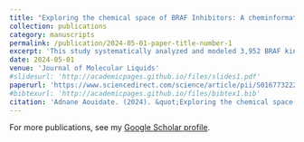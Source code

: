 ```yaml
---
title: "Exploring the chemical space of BRAF Inhibitors: A cheminformatic and Machine learning analysis"
collection: publications
category: manuscripts
permalink: /publication/2024-05-01-paper-title-number-1
excerpt: 'This study systematically analyzed and modeled 3,952 BRAF kinase inhibitors using cheminformatics and machine learning to reveal chemical space, scaffold diversity, and structure–activity relationships, identifying key scaffolds and activity cliff molecules to guide the design of more effective BRAF inhibitors against melanoma with acquired resistance.'
date: 2024-05-01
venue: 'Journal of Molecular Liquids'
#slidesurl: 'http://academicpages.github.io/files/slides1.pdf'
paperurl: 'https://www.sciencedirect.com/science/article/pii/S016773222400761X'
#bibtexurl: 'http://academicpages.github.io/files/bibtex1.bib'
citation: 'Adnane Aouidate. (2024). &quot;Exploring the chemical space of BRAF Inhibitors: A cheminformatic and Machine learning analysis.&quot; <i>Journal of Molecular Liquids</i>. 1(1).'
---
```

For more publications, see my [Google Scholar profile](https://scholar.google.com/citations?user=nzQ-UzAAAAAJ&hl=en&oi=ao).

